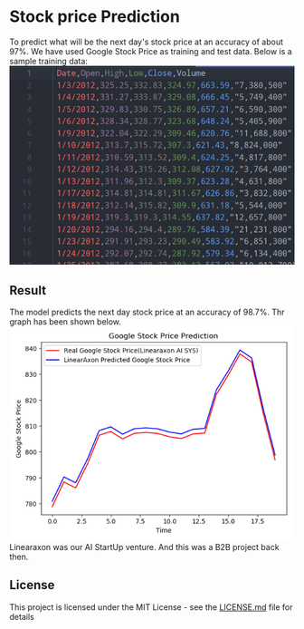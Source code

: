 # Stock price Prediction

To predict what will be the next day's stock price at an accuracy
of about 97%. We have used Google Stock Price as training and test
data.
Below is a sample training data:
![train_data](train_data.PNG)

## Result

The model predicts the next day stock price at an accuracy of 98.7%.
Thr graph has been shown below.
![result](linearaxon_sp_ai_demo.png)
Linearaxon was our AI StartUp venture. And this was a B2B project back then.

## License

This project is licensed under the MIT License - see the [LICENSE.md](LICENSE.md) file for details
